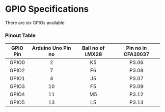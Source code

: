 # GPIO Specifications


There are six GPIOs available.

### Pinout Table

| GPIO Pin | Arduino Uno Pin no | Ball no of i.MX28 | Pin no in CFA10037 |
| :--:   | :--: | :--: |  :--: |
| GPIO0  |  2   |  K5  | P3.06 |
| GPIO2  |  7   |  F6  | P3.08 |
| GPIO1  |  4   |  J5  | P3.07 |
| GPIO3  |  10  |  F5  | P3.09 |
| GPIO4  |  11  |  M5  | P3.12 |
| GPIO5  |  13  |  L5  | P3.13 |

